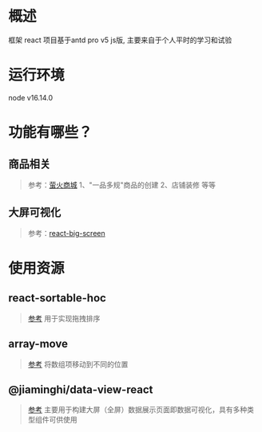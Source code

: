

# 概述
框架 react
项目基于antd pro v5 js版,
主要来自于个人平时的学习和试验

# 运行环境
node v16.14.0


# 功能有哪些？

## 商品相关
> 参考：[萤火商城](https://www.yiovo.com/demo)
1、"一品多规"商品的创建
2、店铺装修
等等

## 大屏可视化
> 参考：[react-big-screen](https://link.zhihu.com/?target=https%3A//gitee.com/MTrun/react-big-screen)

# 使用资源

## react-sortable-hoc
> [参考](https://github.com/clauderic/react-sortable-hoc)
用于实现拖拽排序

## array-move
> [参考](https://www.npmjs.com/package/array-move)
将数组项移动到不同的位置

## @jiaminghi/data-view-react
> [参考](http://datav-react.jiaminghi.com/guide/#%E7%94%A8%E5%89%8D%E5%BF%85%E7%9C%8B)
主要用于构建大屏（全屏）数据展示页面即数据可视化，具有多种类型组件可供使用